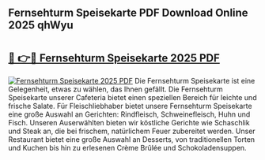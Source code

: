 ## Fernsehturm Speisekarte PDF Download Online 2025 qhWyu

# <h2><a href="http://gcd0v7y.nevu.top/?p=Fernsehturm+Speisekarte">🔗 👉🔴 Fernsehturm Speisekarte 2025 PDF</a></h2>

[![Fernsehturm Speisekarte 2025 PDF](https://i.imgur.com/dBaPXMq.png)](http://gcd0v7y.nevu.top/?p=Fernsehturm+Speisekarte)
Die Fernsehturm Speisekarte ist eine Gelegenheit, etwas zu wählen, das Ihnen gefällt. Die Fernsehturm Speisekarte unserer Cafeteria bietet einen speziellen Bereich für leichte und frische Salate. Für Fleischliebhaber bietet unsere Fernsehturm Speisekarte eine große Auswahl an Gerichten: Rindfleisch, Schweinefleisch, Huhn und Fisch. Unseren Auserwählten bieten wir köstliche Gerichte wie Schaschlik und Steak an, die bei frischem, natürlichem Feuer zubereitet werden. Unser Restaurant bietet eine große Auswahl an Desserts, von traditionellen Torten und Kuchen bis hin zu erlesenen Crème Brûlée und Schokoladensuppen.
